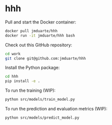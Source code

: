 # hhh

Pull and start the Docker container:
```bash
docker pull jmduarte/hhh
docker run -it jmduarte/hhh bash
```

Check out this GitHub repository:
```bash
cd work
git clone git@github.com:jmduarte/hhh
```

Install the Python package:
```bash
cd hhh
pip install -e .
```

To run the training (WIP):
```bash
python src/models/train_model.py
```

To run the prediction and evaluation metrics (WIP):
```bash
python src/models/predict_model.py
```
